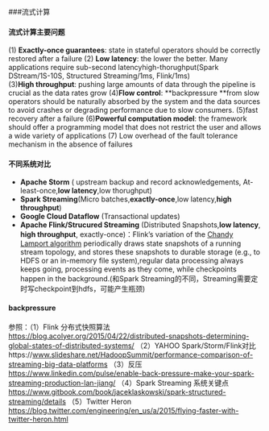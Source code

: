 ###流式计算

#### 流式计算主要问题

(1) **Exactly-once guarantees**: state in stateful operators should be correctly restored after a failure
(2) **Low latency**: the lower the better. Many applications require sub-second latencyhigh-thorughput(Spark DStream/1S-10S, Structured Streaming/1ms, Flink/1ms)   
(3)**High throughput**: pushing large amounts of data through the pipeline is crucial as the data rates grow
(4)**Flow control**: **backpressure **from slow operators should be naturally absorbed by the system and the data sources to avoid crashes or degrading performance due to slow consumers.
(5)fast recovery after a failure
(6)**Powerful computation model**: the framework should offer a programming model that does not restrict the user and allows a wide variety of applications
(7) Low overhead of the fault tolerance mechanism in the absence of failures

#### 不同系统对比

- **Apache Storm** ( upstream backup and record acknowledgements, At-least-once,**low latency**,low thorughput)
- **Spark Streaming**(Micro batches,**exactly-once**,low latency,**high throughput**)
- **Google Cloud Dataflow** (Transactional updates)
- **Apache Flink/Strucured Streaming** (Distributed Snapshots,**low latency**, **high throughput**, exactly-once)：Flink’s variation of the [Chandy Lamport algorithm](https://blog.acolyer.org/2015/04/22/distributed-snapshots-determining-global-states-of-distributed-systems/) periodically draws state snapshots of a running stream topology, and stores these snapshots to durable storage (e.g., to HDFS or an in-memory file system),regular data processing always keeps going, processing events as they come, while checkpoints happen in the background.(和Spark Streaming的不同，Streaming需要定时写checkpoint到hdfs，可能产生瓶颈)

#### backpressure


参照：（1）Flink 分布式快照算法 https://blog.acolyer.org/2015/04/22/distributed-snapshots-determining-global-states-of-distributed-systems/
（2）YAHOO Spark/Storm/Flink对比https://www.slideshare.net/HadoopSummit/performance-comparison-of-streaming-big-data-platforms
（3）反压 https://www.linkedin.com/pulse/enable-back-pressure-make-your-spark-streaming-production-lan-jiang/
（4）Spark Streaming 系统关键点 https://www.gitbook.com/book/jaceklaskowski/spark-structured-streaming/details
（5）Twitter Heron https://blog.twitter.com/engineering/en_us/a/2015/flying-faster-with-twitter-heron.html



